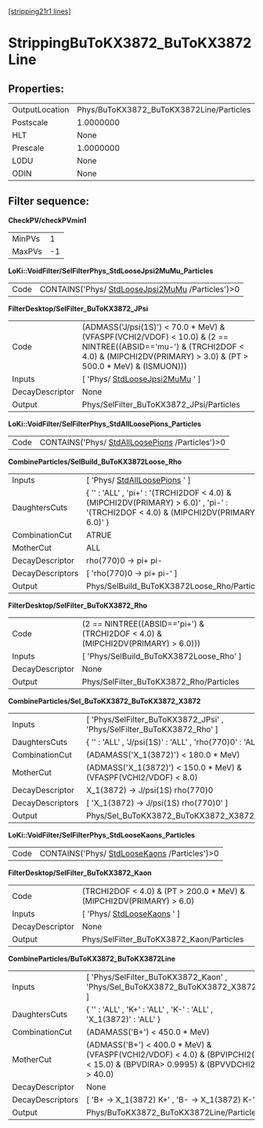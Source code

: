 [[stripping21r1 lines]](./stripping21r1-leptonic)

# StrippingBuToKX3872_BuToKX3872Line

## Properties:

|                |                                          |
|----------------|------------------------------------------|
| OutputLocation | Phys/BuToKX3872_BuToKX3872Line/Particles |
| Postscale      | 1.0000000                                |
| HLT            | None                                     |
| Prescale       | 1.0000000                                |
| L0DU           | None                                     |
| ODIN           | None                                     |

## Filter sequence:

**CheckPV/checkPVmin1**

|        |     |
|--------|-----|
| MinPVs | 1   |
| MaxPVs | -1  |

**LoKi::VoidFilter/SelFilterPhys_StdLooseJpsi2MuMu_Particles**

|      |                                                                                        |
|------|----------------------------------------------------------------------------------------|
| Code | CONTAINS('Phys/ [StdLooseJpsi2MuMu](./stripping21r1-stdloosejpsi2mumu) /Particles')\>0 |

**FilterDesktop/SelFilter_BuToKX3872_JPsi**

|                 |                                                                                                                                                                                           |
|-----------------|-------------------------------------------------------------------------------------------------------------------------------------------------------------------------------------------|
| Code            | (ADMASS('J/psi(1S)') \< 70.0 \* MeV) & (VFASPF(VCHI2/VDOF) \< 10.0) & (2 == NINTREE((ABSID=='mu-') & (TRCHI2DOF \< 4.0) & (MIPCHI2DV(PRIMARY) \> 3.0) & (PT \> 500.0 \* MeV) & (ISMUON))) |
| Inputs          | [ 'Phys/ [StdLooseJpsi2MuMu](./stripping21r1-stdloosejpsi2mumu) ' ]                                                                                                                     |
| DecayDescriptor | None                                                                                                                                                                                      |
| Output          | Phys/SelFilter_BuToKX3872_JPsi/Particles                                                                                                                                                  |

**LoKi::VoidFilter/SelFilterPhys_StdAllLoosePions_Particles**

|      |                                                                                      |
|------|--------------------------------------------------------------------------------------|
| Code | CONTAINS('Phys/ [StdAllLoosePions](./stripping21r1-stdallloosepions) /Particles')\>0 |

**CombineParticles/SelBuild_BuToKX3872Loose_Rho**

|                  |                                                                                                                                          |
|------------------|------------------------------------------------------------------------------------------------------------------------------------------|
| Inputs           | [ 'Phys/ [StdAllLoosePions](./stripping21r1-stdallloosepions) ' ]                                                                      |
| DaughtersCuts    | { '' : 'ALL' , 'pi+' : '(TRCHI2DOF \< 4.0) & (MIPCHI2DV(PRIMARY) \> 6.0)' , 'pi-' : '(TRCHI2DOF \< 4.0) & (MIPCHI2DV(PRIMARY) \> 6.0)' } |
| CombinationCut   | ATRUE                                                                                                                                    |
| MotherCut        | ALL                                                                                                                                      |
| DecayDescriptor  | rho(770)0 -\> pi+ pi-                                                                                                                    |
| DecayDescriptors | [ 'rho(770)0 -\> pi+ pi-' ]                                                                                                            |
| Output           | Phys/SelBuild_BuToKX3872Loose_Rho/Particles                                                                                              |

**FilterDesktop/SelFilter_BuToKX3872_Rho**

|                 |                                                                                   |
|-----------------|-----------------------------------------------------------------------------------|
| Code            | (2 == NINTREE((ABSID=='pi+') & (TRCHI2DOF \< 4.0) & (MIPCHI2DV(PRIMARY) \> 6.0))) |
| Inputs          | [ 'Phys/SelBuild_BuToKX3872Loose_Rho' ]                                         |
| DecayDescriptor | None                                                                              |
| Output          | Phys/SelFilter_BuToKX3872_Rho/Particles                                           |

**CombineParticles/Sel_BuToKX3872_BuToKX3872_X3872**

|                  |                                                                          |
|------------------|--------------------------------------------------------------------------|
| Inputs           | [ 'Phys/SelFilter_BuToKX3872_JPsi' , 'Phys/SelFilter_BuToKX3872_Rho' ] |
| DaughtersCuts    | { '' : 'ALL' , 'J/psi(1S)' : 'ALL' , 'rho(770)0' : 'ALL' }               |
| CombinationCut   | (ADAMASS('X_1(3872)') \< 180.0 \* MeV)                                   |
| MotherCut        | (ADMASS('X_1(3872)') \< 150.0 \* MeV) & (VFASPF(VCHI2/VDOF) \< 8.0)      |
| DecayDescriptor  | X_1(3872) -\> J/psi(1S) rho(770)0                                        |
| DecayDescriptors | [ 'X_1(3872) -\> J/psi(1S) rho(770)0' ]                                |
| Output           | Phys/Sel_BuToKX3872_BuToKX3872_X3872/Particles                           |

**LoKi::VoidFilter/SelFilterPhys_StdLooseKaons_Particles**

|      |                                                                                |
|------|--------------------------------------------------------------------------------|
| Code | CONTAINS('Phys/ [StdLooseKaons](./stripping21r1-stdloosekaons) /Particles')\>0 |

**FilterDesktop/SelFilter_BuToKX3872_Kaon**

|                 |                                                                         |
|-----------------|-------------------------------------------------------------------------|
| Code            | (TRCHI2DOF \< 4.0) & (PT \> 200.0 \* MeV) & (MIPCHI2DV(PRIMARY) \> 6.0) |
| Inputs          | [ 'Phys/ [StdLooseKaons](./stripping21r1-stdloosekaons) ' ]           |
| DecayDescriptor | None                                                                    |
| Output          | Phys/SelFilter_BuToKX3872_Kaon/Particles                                |

**CombineParticles/BuToKX3872_BuToKX3872Line**

|                  |                                                                                                                                 |
|------------------|---------------------------------------------------------------------------------------------------------------------------------|
| Inputs           | [ 'Phys/SelFilter_BuToKX3872_Kaon' , 'Phys/Sel_BuToKX3872_BuToKX3872_X3872' ]                                                 |
| DaughtersCuts    | { '' : 'ALL' , 'K+' : 'ALL' , 'K-' : 'ALL' , 'X_1(3872)' : 'ALL' }                                                              |
| CombinationCut   | (ADAMASS('B+') \< 450.0 \* MeV)                                                                                                 |
| MotherCut        | (ADMASS('B+') \< 400.0 \* MeV) & (VFASPF(VCHI2/VDOF) \< 4.0) & (BPVIPCHI2() \< 15.0) & (BPVDIRA\> 0.9995) & (BPVVDCHI2 \> 40.0) |
| DecayDescriptor  | None                                                                                                                            |
| DecayDescriptors | [ 'B+ -\> X_1(3872) K+' , 'B- -\> X_1(3872) K-' ]                                                                             |
| Output           | Phys/BuToKX3872_BuToKX3872Line/Particles                                                                                        |
